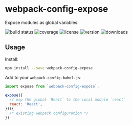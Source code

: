 # webpack-config-expose

Expose modules as global variables.

![build status](http://img.shields.io/travis/webpack-config/webpack-config-expose/master.svg?style=flat)
![coverage](http://img.shields.io/coveralls/webpack-config/webpack-config-expose/master.svg?style=flat)
![license](http://img.shields.io/npm/l/webpack-config-expose.svg?style=flat)
![version](http://img.shields.io/npm/v/webpack-config-expose.svg?style=flat)
![downloads](http://img.shields.io/npm/dm/webpack-config-expose.svg?style=flat)

## Usage

Install:

```sh
npm install --save webpack-config-expose
```

Add to your `webpack.config.babel.js`:

```javascript
import expose from `webpack-config-expose`;

expose({
  // map the global `React` to the local module `react`
  react: 'React',
})({
  /* existing webpack configuration */
})
```

[webpack]: https://webpack.github.io
